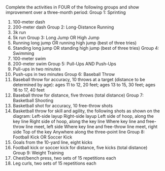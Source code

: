 Complete the activities in FOUR of the following groups and show improvement over a three-month period:
Group 1: Sprinting

1. 100-meter dash
1. 200-meter dash
   Group 2: Long-Distance Running
1. 3k run
1. 5k run
   Group 3: Long Jump OR High Jump
1. Running long jump OR running high jump (best of three tries)
1. Standing long jump OR standing high jump (best of three tries)
   Group 4: Swimming
1. 100-meter swim
1. 200-meter swim
   Group 5: Pull-Ups AND Push-Ups
1. Pull-ups in two minutes
1. Push-ups in two minutes
   Group 6: Baseball Throw
1. Baseball throw for accuracy, 10 throws at a target (distance to be determined by age): ages 11 to 12, 20 feet; ages 13 to 15, 30 feet; ages 16 to 17, 40 feet
1. Baseball throw for distance, five throws (total distance)
   Group 7: Basketball Shooting
1. Basketball shot for accuracy, 10 free-throw shots
1. Basketball throw for skill and agility, the following shots as shown on the diagram:
   Left-side layup
   Right-side layup
   Left side of hoop, along the key line
   Right side of hoop, along the key line
   Where key line and free-throw line meet, left side
   Where key line and free-throw line meet, right side
   Top of the key
   Anywhere along the three-point line
   Group 8: Football Kick OR Soccer Kick
1. Goals from the 10-yard line, eight kicks
1. Football kick or soccer kick for distance, five kicks (total distance)
   Group 9: Weight Training
1. Chest/bench press, two sets of 15 repetitions each
1. Leg curls, two sets of 15 repetitions each
